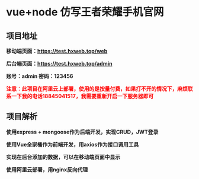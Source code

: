 # vue+node 仿写王者荣耀手机官网
## 项目地址

**移动端页面：https://test.hxweb.top/web**

**后台端页面：https://test.hxweb.top/admin**

**账号：admin	密码：123456**

**<font color="red"> 注意：此项目在阿里云上部署，使用的是按量付费，如果打不开的情况下，麻烦联系一下我的电话18845041517，我需要重新开启一下服务器即可 </font>**

## 项目解析

**使用express + mongoose作为后端开发，实现CRUD，JWT登录**

**使用Vue全家桶作为前端开发，用axios作为接口调用工具**

**实现在后台添加的数据，可以在移动端页面中显示**

**使用阿里云部署，用nginx反向代理**
